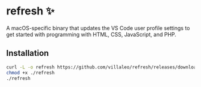 # refresh ✨

A macOS-specific binary that updates the VS Code user profile settings to get started with programming with HTML, CSS, JavaScript, and PHP.

## Installation

```bash
curl -L -o refresh https://github.com/villaleo/refresh/releases/download/v2/refresh
chmod +x ./refresh
./refresh
```
